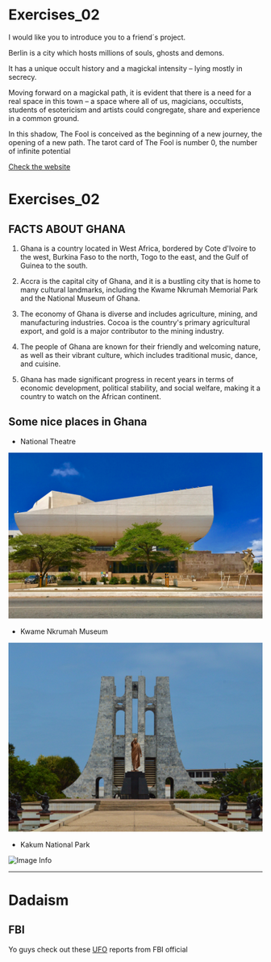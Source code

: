 # Exercises_02
I would like you to introduce you to a friend´s project.

Berlin is a city which hosts millions of souls, ghosts and demons.

It has a unique occult history and a magickal intensity – lying mostly in secrecy.

Moving forward on a magickal path, it is evident that there is a need for a real space in this town – a space where all of us, magicians, occultists, students of esotericism and artists could congregate, share and experience in a common ground.

In this shadow, The Fool is conceived as the beginning of a new journey, the opening of a new path. The tarot card of The Fool is number 0, the number of infinite potential

[Check the website](https://thefool-berlin.com/about/)


# Exercises_02

## FACTS ABOUT GHANA

1. Ghana is a country located in West Africa, bordered by Cote d'Ivoire to the west, Burkina Faso to the north, Togo to the east, and the Gulf of Guinea to the south.

2. Accra is the capital city of Ghana, and it is a bustling city that is home to many cultural landmarks, including the Kwame Nkrumah Memorial Park and the National Museum of Ghana.
   
3. The economy of Ghana is diverse and includes agriculture, mining, and manufacturing industries. Cocoa is the country's primary agricultural export, and gold is a major contributor to the mining industry.
   
4. The people of Ghana are known for their friendly and welcoming nature, as well as their vibrant culture, which includes traditional music, dance, and cuisine.
   
5. Ghana has made significant progress in recent years in terms of economic development, political stability, and social welfare, making it a country to watch on the African continent.

## Some nice places in Ghana

- National Theatre

![Image Info](./kojo-nana-GtnFtsPXKME-unsplash.jpg)

- Kwame Nkrumah Museum

![Image Info](./ifeoluwa-a-0qz48eDvNHo-unsplash.jpg)

- Kakum National Park

![Image Info](./orva-studio-Y5biRJCR-Q4-unsplash.jpg)

---

# Dadaism 

## FBI 
Yo guys check out these [UFO](https://vault.fbi.gov/UFO) reports from FBI official 

